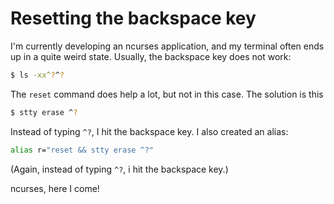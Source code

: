 # Resetting the backspace key

I'm currently developing an ncurses application, and my terminal often
ends up in a quite weird state. Usually, the backspace key does not work:

```bash
$ ls -xx^?^?
```

The `reset` command does help a lot, but not in this case. The solution
is this

```bash
$ stty erase ^?
```

Instead of typing `^?`, I hit the backspace key. I also created an alias:
  
```bash
alias r="reset && stty erase ^?"
```

(Again, instead of typing `^?`, i hit the backspace key.)

ncurses, here I come!
